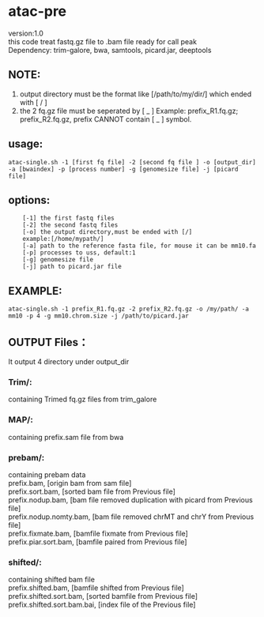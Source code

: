 # atac-pre
version:1.0  
this code treat fastq.gz file to .bam file ready for call peak  
Dependency: trim-galore, bwa, samtools, picard.jar, deeptools  
## NOTE:  
  1. output directory must be the format like [/path/to/my/dir/] which ended with [ / ]  
  2. the 2 fq.gz file must be seperated by [ _ ]
     Example: prefix_R1.fq.gz; prefix_R2.fq.gz, prefix CANNOT contain [ _ ] symbol.  
## usage:  
  ```atac-single.sh -1 [first fq file] -2 [second fq file ] -o [output_dir] -a [bwaindex] -p [process number] -g [genomesize file] -j [picard file]```  
## options:  
        [-1] the first fastq files  
        [-2] the second fastq files  
        [-o] the output directory,must be ended with [/]  
        example:[/home/mypath/]  
        [-a] path to the reference fasta file, for mouse it can be mm10.fa  
        [-p] processes to uss, default:1  
        [-g] genomesize file  
        [-j] path to picard.jar file  
          
## EXAMPLE:  
```atac-single.sh -1 prefix_R1.fq.gz -2 prefix_R2.fq.gz -o /my/path/ -a mm10 -p 4 -g mm10.chrom.size -j /path/to/picard.jar```  
## OUTPUT Files：  
  It output 4 directory under output_dir  
  ### Trim/: 
  containing Trimed fq.gz files from trim_galore  
  ### MAP/: 
  containing prefix.sam file from bwa  
  ### prebam/: 
  containing prebam data  
      prefix.bam, [origin bam from sam file]  
      prefix.sort.bam, [sorted bam file from Previous file]  
      prefix.nodup.bam, [bam file removed duplication with picard from Previous file]  
      prefix.nodup.nomty.bam, [bam file removed chrMT and chrY from Previous file]  
      prefix.fixmate.bam, [bamfile fixmate from Previous file]  
      prefix.piar.sort.bam, [bamfile paired from Previous file]  
  ### shifted/:
  containing shifted bam file  
      prefix.shifted.bam, [bamfile shifted from Previous file]  
      prefix.shifted.sort.bam, [sorted bamfile from Previous file]  
      prefix.shifted.sort.bam.bai, [index file of the Previous file]  

